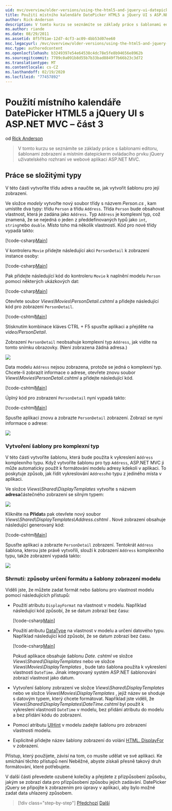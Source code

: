 ```yaml
---
uid: mvc/overview/older-versions/using-the-html5-and-jquery-ui-datepicker-popup-calendar-with-aspnet-mvc/using-the-html5-and-jquery-ui-datepicker-popup-calendar-with-aspnet-mvc-part-3
title: Použití místního kalendáře DatePicker HTML5 a jQuery UI s ASP.NET MVC – část 3 | Microsoft Docs
author: Rick-Anderson
description: V tomto kurzu se seznámíte se základy práce s šablonami editoru, šablonami zobrazení a místním datepickerm ovládacího prvku jQuery uživatelského rozhraní v ASP.NET MV...
ms.author: riande
ms.date: 08/29/2011
ms.assetid: 8f5f91ae-12d7-4cf3-ac09-4bb53d07ee60
msc.legacyurl: /mvc/overview/older-versions/using-the-html5-and-jquery-ui-datepicker-popup-calendar-with-aspnet-mvc/using-the-html5-and-jquery-ui-datepicker-popup-calendar-with-aspnet-mvc-part-3
msc.type: authoredcontent
ms.openlocfilehash: b3249397e54e64538c4dc78e5fe8b94656e8962b
ms.sourcegitcommit: 7709c0a091b8d55b7b33bad8849f7b66b23c3d72
ms.translationtype: MT
ms.contentlocale: cs-CZ
ms.lasthandoff: 02/19/2020
ms.locfileid: "77457892"
---
```

# <a name="using-the-html5-and-jquery-ui-datepicker-popup-calendar-with-aspnet-mvc---part-3"></a>Použití místního kalendáře DatePicker HTML5 a jQuery UI s ASP.NET MVC – část 3

od [Rick Anderson](https://twitter.com/RickAndMSFT)

> V tomto kurzu se seznámíte se základy práce s šablonami editoru, šablonami zobrazení a místním datepickerm ovládacího prvku jQuery uživatelského rozhraní ve webové aplikaci ASP.NET MVC.

## <a name="working-with-complex-types"></a>Práce se složitými typy

V této části vytvoříte třídu adres a naučíte se, jak vytvořit šablonu pro její zobrazení.

Ve složce *modely* vytvořte nový soubor třídy s názvem *Person.cs* , kam umístíte dva typy: třídu `Person` a třídu `Address`. Třída `Person` bude obsahovat vlastnost, která je zadána jako `Address`. Typ `Address` je komplexní typ, což znamená, že se nejedná o jeden z předdefinovaných typů jako `int`, `string`nebo `double`. Místo toho má několik vlastností. Kód pro nové třídy vypadá takto:

[!code-csharp[Main](using-the-html5-and-jquery-ui-datepicker-popup-calendar-with-aspnet-mvc-part-3/samples/sample1.cs)]

V kontroleru `Movie` přidejte následující akci `PersonDetail` k zobrazení instance osoby:

[!code-csharp[Main](using-the-html5-and-jquery-ui-datepicker-popup-calendar-with-aspnet-mvc-part-3/samples/sample2.cs)]

Pak přidejte následující kód do kontroleru `Movie` k naplnění modelu `Person` pomocí některých ukázkových dat:

[!code-csharp[Main](using-the-html5-and-jquery-ui-datepicker-popup-calendar-with-aspnet-mvc-part-3/samples/sample3.cs)]

Otevřete soubor *Views\Movies\PersonDetail.cshtml* a přidejte následující kód pro zobrazení `PersonDetail`.

[!code-cshtml[Main](using-the-html5-and-jquery-ui-datepicker-popup-calendar-with-aspnet-mvc-part-3/samples/sample4.cshtml)]

Stisknutím kombinace kláves CTRL + F5 spusťte aplikaci a přejděte na *video/PersonDetail*.

Zobrazení `PersonDetail` neobsahuje komplexní typ `Address`, jak vidíte na tomto snímku obrazovky. (Není zobrazena žádná adresa.)

![](using-the-html5-and-jquery-ui-datepicker-popup-calendar-with-aspnet-mvc-part-3/_static/image1.png)

Data modelu `Address` nejsou zobrazena, protože se jedná o komplexní typ. Chcete-li zobrazit informace o adrese, otevřete znovu soubor *Views\Movies\PersonDetail.cshtml* a přidejte následující kód.

[!code-cshtml[Main](using-the-html5-and-jquery-ui-datepicker-popup-calendar-with-aspnet-mvc-part-3/samples/sample5.cshtml)]

Úplný kód pro zobrazení `PersonDetail` nyní vypadá takto:

[!code-cshtml[Main](using-the-html5-and-jquery-ui-datepicker-popup-calendar-with-aspnet-mvc-part-3/samples/sample6.cshtml)]

Spusťte aplikaci znovu a zobrazte `PersonDetail` zobrazení. Zobrazí se nyní informace o adrese:

![](using-the-html5-and-jquery-ui-datepicker-popup-calendar-with-aspnet-mvc-part-3/_static/image2.png)

### <a name="creating-a-template-for-a-complex-type"></a>Vytvoření šablony pro komplexní typ

V této části vytvoříte šablonu, která bude použita k vykreslení `Address` komplexního typu. Když vytvoříte šablonu pro typ `Address`, ASP.NET MVC ji může automaticky použít k formátování modelu adresy kdekoli v aplikaci. To poskytuje způsob, jak řídit vykreslování `Address`ho typu z jediného místa v aplikaci.

Ve složce *Views\Shared\DisplayTemplates* vytvořte s názvem **adresa**částečného zobrazení se silným typem:

![](using-the-html5-and-jquery-ui-datepicker-popup-calendar-with-aspnet-mvc-part-3/_static/image3.png)

Klikněte na **Přidat**a pak otevřete nový soubor *Views\Shared\DisplayTemplates\Address.cshtml* . Nové zobrazení obsahuje následující generovaný kód:

[!code-cshtml[Main](using-the-html5-and-jquery-ui-datepicker-popup-calendar-with-aspnet-mvc-part-3/samples/sample7.cshtml)]

Spusťte aplikaci a zobrazte `PersonDetail` zobrazení. Tentokrát `Address` šablona, kterou jste právě vytvořili, slouží k zobrazení `Address` komplexního typu, takže zobrazení vypadá takto:

![](using-the-html5-and-jquery-ui-datepicker-popup-calendar-with-aspnet-mvc-part-3/_static/image4.png)

### <a name="summary-ways-to-specify-the-model-display-format-and-template"></a>Shrnutí: způsoby určení formátu a šablony zobrazení modelu

Viděli jste, že můžete zadat formát nebo šablonu pro vlastnost modelu pomocí následujících přístupů:

- Použití atributu `DisplayFormat` na vlastnost v modelu. Například následující kód způsobí, že se datum zobrazí bez času:

    [!code-csharp[Main](using-the-html5-and-jquery-ui-datepicker-popup-calendar-with-aspnet-mvc-part-3/samples/sample8.cs)]
- Použití atributu [DataType](https://msdn.microsoft.com/library/system.componentmodel.dataannotations.datatype.aspx) na vlastnost v modelu a určení datového typu. Například následující kód způsobí, že se datum zobrazí bez času.

    [!code-csharp[Main](using-the-html5-and-jquery-ui-datepicker-popup-calendar-with-aspnet-mvc-part-3/samples/sample9.cs)]

    Pokud aplikace obsahuje šablonu *Date. cshtml* ve složce *Views\Shared\DisplayTemplates* nebo ve složce *Views\Movies\DisplayTemplates* , bude tato šablona použita k vykreslení vlastnosti `DateTime`. Jinak integrovaný systém ASP.NET šablonování zobrazí vlastnost jako datum.
- Vytvoření šablony zobrazení ve složce *Views\Shared\DisplayTemplates* nebo ve složce *Views\Movies\DisplayTemplates* , jejíž název se shoduje s datovým typem, který chcete formátovat. Například jste viděli, že *Views\Shared\DisplayTemplates\DateTime.cshtml* byl použit k vykreslení vlastností `DateTime` v modelu, bez přidání atributu do modelu a bez přidání kódu do zobrazení.
- Pomocí atributu [UIHint](https://msdn.microsoft.com/library/system.componentmodel.dataannotations.uihintattribute.uihint.aspx) v modelu zadejte šablonu pro zobrazení vlastnosti modelu.
- Explicitně přidejte název šablony zobrazení do volání [HTML. DisplayFor](https://msdn.microsoft.com/library/ee407420.aspx) v zobrazení.

Přístup, který použijete, závisí na tom, co musíte udělat ve své aplikaci. Ke smíchání těchto přístupů není Neběžné, abyste získali přesně takový druh formátování, které potřebujete.

V další části převedete ozubené kolečky a přejdete z přizpůsobení způsobu, jakým se zobrazí data pro přizpůsobení způsobu jejich zadávání. DatePicker jQuery se připojíte k zobrazením pro úpravy v aplikaci, aby bylo možné zadat data uhlazený způsobem.

> [!div class="step-by-step"]
> [Předchozí](using-the-html5-and-jquery-ui-datepicker-popup-calendar-with-aspnet-mvc-part-2.md)
> [Další](using-the-html5-and-jquery-ui-datepicker-popup-calendar-with-aspnet-mvc-part-4.md)
